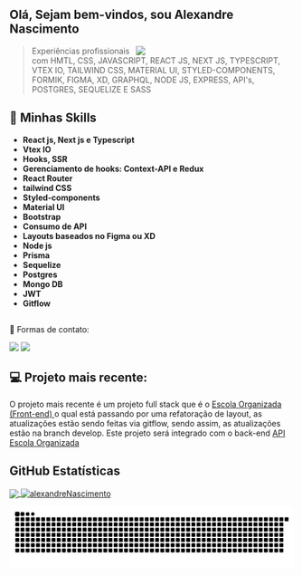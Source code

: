 ## Olá, Sejam bem-vindos, sou <strong>Alexandre Nascimento</strong>
<img align="right" width="280" src="https://i2.wp.com/allhtaccess.info/wp-content/uploads/2018/03/programming.gif?fit=1281%2C716&ssl=1" />

> Experiências profissionais com HMTL, CSS, JAVASCRIPT, REACT JS, NEXT JS, TYPESCRIPT, VTEX IO, TAILWIND CSS, MATERIAL UI, STYLED-COMPONENTS, FORMIK, FIGMA, XD, GRAPHQL, NODE JS, EXPRESS, 
API's, POSTGRES, SEQUELIZE E SASS


## 🚀 Minhas Skills
<ul>
 <li> <strong> React js, Next js e Typescript </strong></li>
 <li> <strong> Vtex IO </strong></li>
 <li> <strong> Hooks, SSR </strong> </li>
 <li> <strong> Gerenciamento de hooks: Context-API e Redux </strong></li>
 <li> <strong> React Router </strong> </li>
 <li> <strong> tailwind CSS </strong></li>
 <li> <strong> Styled-components </strong></li>
 <li> <strong> Material UI </strong></li>
 <li> <strong> Bootstrap </strong></li>
 <li> <strong> Consumo de API </strong></li>
 <li> <strong> Layouts baseados no Figma ou XD </strong></li>
 <li> <strong> Node js </strong></li>
 <li> <strong> Prisma </strong></li>
 <li> <strong> Sequelize </strong></li>
 <li> <strong> Postgres </strong></li>
 <li> <strong> Mongo DB </strong></li>
 <li> <strong> JWT </strong></li>
 <li> <strong> Gitflow </strong></li>
 </ul>
 

##

💬 Formas de contato: 
<div>
  <a href = "mailto:alexandre.devfront@hotmail.com"><img src="https://img.shields.io/badge/-Gmail-%23333?style=for-the-badge&logo=gmail&logoColor=white" target="_blank"></a>
   <a href="https://www.linkedin.com/in/alexandre-nascimento-66692920a/" target="_blank"><img src="https://img.shields.io/badge/-LinkedIn-%230077B5?style=for-the-badge&logo=linkedin&logoColor=white" target="_blank"></a> 
</div>


## 💻 Projeto mais recente:

O projeto mais recente é um projeto full stack que é o <a href="https://github.com/Alexandresfi/EscolaOrganizada"> Escola Organizada (Front-end) </a> o qual está passando por uma refatoração de layout, as atualizações estão sendo feitas via gitflow, sendo assim, as atualizações estão na branch develop. Este projeto será integrado com o back-end <a href="https://github.com/Alexandresfi/api-escola-organizada.git"> API Escola Organizada </a>

## **GitHub Estatísticas**
<div>
<a href="https://github.com/Alexandresfi">
  <img align="center" src="https://github-readme-stats.vercel.app/api/top-langs/?username=Alexandresfi&theme=dracula&hide_langs_below=1" />
</a>

<a href="https://github.com/Alexandresfi">
 <img align="center" src="https://github-readme-stats.vercel.app/api?username=Alexandresfi&show_icons=true&theme=dracula&line_height=27" alt=alexandreNascimento github stats"/>
</a>
</div>
 
<div> 

  ![Snake animation](https://github.com/Alexandresfi/Alexandresfi/blob/output/github-contribution-grid-snake.svg)
  
</div>


